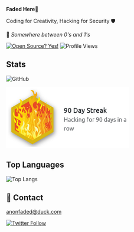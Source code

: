 **Faded Here👋** 

Coding for Creativity, Hacking for Security 🛡️

📍 *Somewhere between 0's and 1's*

[![Open Source? Yes!](https://badgen.net/badge/Open%20Source%20%3F/Yes%21/blue?icon=github)](https://github.com/anonfaded/anonfaded/edit/main/README.md#-contact)
![Profile Views](https://komarev.com/ghpvc/?username=anonfaded)



## Stats

![GitHub](https://github-readme-stats.vercel.app/api?username=anonfaded&show_icons=true&theme=radical)

![TryHackMe](/images/ss.png)

## Top Languages

![Top Langs](https://github-readme-stats.vercel.app/api/top-langs/?username=anonfaded&layout=compact&theme=radical)

## 📧 Contact

[anonfaded@duck.com](mailto:anonfaded@duck.com) 

[![Twitter Follow](https://img.shields.io/twitter/follow/anon_faded?style=social)](https://x.com/anon_faded)











<!---
anonfaded/anonfaded is a ✨ special ✨ repository because its `README.md` (this file) appears on your GitHub profile.
You can click the Preview link to take a look at your changes.
--->
